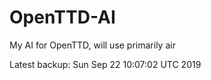 # OpenTTD-AI
My AI for OpenTTD, will use primarily air

Latest backup: Sun Sep 22 10:07:02 UTC 2019
